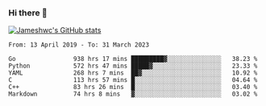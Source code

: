 ### Hi there 👋

[![Jameshwc's GitHub stats](https://github-readme-stats.vercel.app/api?username=jameshwc)](https://github.com/anuraghazra/github-readme-stats)

<!--START_SECTION:waka-->

```text
From: 13 April 2019 - To: 31 March 2023

Go                938 hrs 17 mins █████████▓░░░░░░░░░░░░░░░   38.23 %
Python            572 hrs 47 mins █████▓░░░░░░░░░░░░░░░░░░░   23.33 %
YAML              268 hrs 7 mins  ██▓░░░░░░░░░░░░░░░░░░░░░░   10.92 %
C                 113 hrs 57 mins █░░░░░░░░░░░░░░░░░░░░░░░░   04.64 %
C++               83 hrs 26 mins  █░░░░░░░░░░░░░░░░░░░░░░░░   03.40 %
Markdown          74 hrs 8 mins   ▓░░░░░░░░░░░░░░░░░░░░░░░░   03.02 %
```

<!--END_SECTION:waka-->